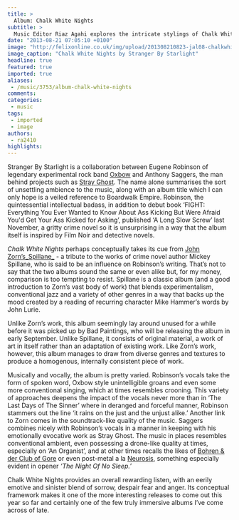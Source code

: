 ```yaml
---
title: >
  Album: Chalk White Nights
subtitle: >
  Music Editor Riaz Agahi explores the intricate stylings of Chalk White Nights, a collaborative album by Stranger By Starlight
date: "2013-08-21 07:05:10 +0100"
image: "http://felixonline.co.uk/img/upload/201308210823-jal08-chalkwhitenights.png"
image_caption: "Chalk White Nights by Stranger By Starlight"
headline: true
featured: true
imported: true
aliases:
 - /music/3753/album-chalk-white-nights
comments:
categories:
 - music
tags:
 - imported
 - image
authors:
 - ra2410
highlights:
---
```


Stranger By Starlight is a collaboration between Eugene Robinson of legendary experimental rock band [Oxbow](http://www.theoxbow.com) and Anthony Saggers, the man behind projects such as [Stray Ghost](http://music.hiddenshoal.com/artists/stray-ghost/stray-ghost-bio/). The name alone summarises the sort of unsettling ambience to the music, along with an album title which I can only hope is a veiled reference to Boardwalk Empire. Robinson, the quintessential intellectual badass, in addition to debut book ‘FIGHT: Everything You Ever Wanted to Know About Ass Kicking But Were Afraid You'd Get Your Ass Kicked for Asking’, published ‘A Long Slow Screw’ last November, a gritty crime novel so it is unsurprising in a way that the album itself is inspired by Film Noir and detective novels.

_Chalk White Nights_ perhaps conceptually takes its cue from [John Zorn’s_Spillane_](http://en.wikipedia.org/wiki/Spillane_(album)) - a tribute to the works of crime novel author Mickey Spillane, who is said to be an influence on Robinson’s writing. That’s not to say that the two albums sound the same or even alike but, for my money, comparison is too tempting to resist. Spillane is a classic album (and a good introduction to Zorn’s vast body of work) that blends experimentalism, conventional jazz and a variety of other genres in a way that backs up the mood created by a reading of recurring character Mike Hammer’s words by John Lurie.

Unlike Zorn’s work, this album seemingly lay around unused for a while before it was picked up by Bad Paintings, who will be releasing the album in early September. Unlike Spillane, it consists of original material, a work of art in itself rather than an adaptation of existing work. Like Zorn’s work, however, this album manages to draw from diverse genres and textures to produce a homogenous, internally consistent piece of work.

Musically and vocally, the album is pretty varied. Robinson’s vocals take the form of spoken word, Oxbow style unintelligible groans and even some more conventional singing, which at times resembles crooning. This variety of approaches deepens the impact of the vocals never more than in ‘The Last Days of The Sinner’ where in deranged and forceful manner, Robinson stammers out the line ‘it rains on the just and the unjust alike.’ Another link to Zorn comes in the soundtrack-like quality of the music. Saggers combines nicely with Robinson’s vocals in a manner in keeping with his emotionally evocative work as Stray Ghost. The music in places resembles conventional ambient, even possessing a drone-like quality at times, especially on ‘An Organist’, and at other times recalls the likes of [Bohren & der Club of Gore](http://en.wikipedia.org/wiki/Bohren_%26_der_Club_of_Gore) or even post-metal a la [Neurosis](http://en.wikipedia.org/wiki/Neurosis_(band)), something especially evident in opener _‘The Night Of No Sleep.’_

Chalk White Nights provides an overall rewarding listen, with an eerily emotive and sinister blend of sorrow, despair fear and anger. Its conceptual framework makes it one of the more interesting releases to come out this year so far and certainly one of the few truly immersive albums I’ve come across of late.
